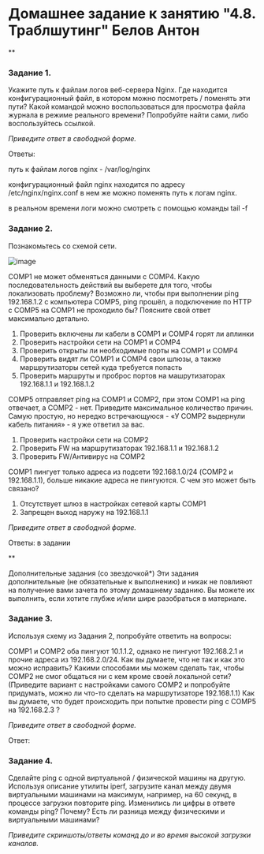 # Домашнее задание к занятию "4.8. Траблшутинг" Белов Антон
**

### Задание 1.
Укажите путь к файлам логов веб-сервера Nginx.
Где находится конфигурационный файл, в котором можно посмотреть / поменять эти пути?
Какой командой можно воспользоваться для просмотра файла журнала в режиме реального времени? Попробуйте найти сами, либо воспользуйтесь ссылкой.

*Приведите ответ в свободной форме.*

Ответы: 

путь к файлам логов nginx - /var/log/nginx

конфигурационный файл nginx находится по адресу /etc/nginx/nginx.conf в нем же можно поменять путь к логам nginx.

в реальном времени логи можно смотреть с помощью команды tail -f

### Задание 2.
Познакомьтесь со схемой сети.

![image](https://user-images.githubusercontent.com/107868869/193079881-9168a118-1252-41d5-ad2b-4915fe8c195d.png)

COMP1 не может обменяться данными с COMP4. Какую последовательность действий вы выберете для того, чтобы локализовать проблему?
Возможно ли, чтобы при выполнении ping 192.168.1.2 с компьютера COMP5, ping прошёл, а подключение по HTTP с COMP5 на COMP1 не проходило бы? Поясните свой ответ максимально детально.

1. Проверить включены ли кабели в COMP1 и COMP4 горят ли аплинки
2. Проверить настройки сети на COMP1 и COMP4
3. Проверить открыты ли необходимые порты на COMP1 и COMP4
5. Проверить видят ли COMP1 и COMP4 свои шлюзы, а также маршрутизаторы сетей куда требуется попасть
6. Проверить маршруты и проброс портов на машрутизаторах 192.168.1.1 и 192.168.1.2

COMP5 отправляет ping на COMP1 и COMP2, при этом COMP1 на ping отвечает, а COMP2 - нет.
Приведите максимальное количество причин. Самую простую, но нередко встречающуюся - «У COMP2 выдернули кабель питания» - я уже ответил за вас.

1. Проверить настройки сети на COMP2
2. Проверить FW на маршрутизаторах 192.168.1.1 и 192.168.1.2
3. Проверить FW/Антивирус на COMP2

COMP1 пингует только адреса из подсети 192.168.1.0/24 (COMP2 и 192.168.1.1), больше никакие адреса не пингуются. С чем это может быть связано?

1. Отсутствует шлюз в настройках сетевой карты COMP1
2. Запрещен выход наружу на 192.168.1.1

*Приведите ответ в свободной форме.*

Ответы: в задании

**

Дополнительные задания (со звездочкой*)
Эти задания дополнительные (не обязательные к выполнению) и никак не повлияют на получение вами зачета по этому домашнему заданию. Вы можете их выполнить, если хотите глубже и/или шире разобраться в материале.

### Задание 3.
Используя схему из Задания 2, попробуйте ответить на вопросы:

COMP1 и COMP2 оба пингуют 10.1.1.2, однако не пингуют 192.168.2.1 и прочие адреса из 192.168.2.0/24. Как вы думаете, что не так и как это можно исправить?
Какими способами мы можем сделать так, чтобы COMP2 не смог общаться ни с кем кроме своей локальной сети? (Приведите вариант с настройками самого COMP2 и попробуйте придумать, можно ли что-то сделать на маршрутизаторе 192.168.1.1)
Как вы думаете, что будет происходить при попытке провести ping с COMP5 на 192.168.2.3 ?

*Приведите ответ в свободной форме.*

Ответ: 

### Задание 4.
Сделайте ping с одной виртуальной / физической машины на другую.
Используя описание утилиты iperf, загрузите канал между двумя виртуальными машинами на максимум, например, на 60 секунд, в процессе загрузки повторите ping.
Изменились ли цифры в ответе команды ping? Почему? Есть ли разница между физическими и виртуальными машинами?

*Приведите скриншоты/ответы команд до и во время высокой загрузки каналов.*
